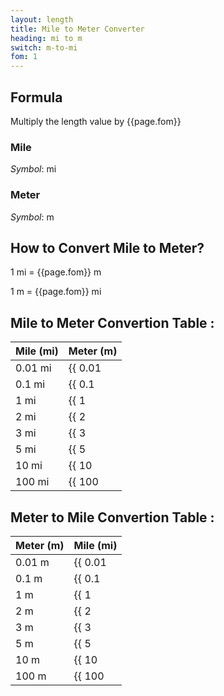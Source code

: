 ```yaml
---
layout: length
title: Mile to Meter Converter
heading: mi to m
switch: m-to-mi
fom: 1
---
```


## Formula
Multiply the length value by {{page.fom}}

### Mile
*Symbol*: mi

### Meter
*Symbol*: m

## How to Convert Mile to Meter?
1 mi = {{page.fom}} m

1 m = {{page.fom}} mi

## Mile to Meter Convertion Table :

| Mile (mi) | Meter (m) |
| ---- | ---- |
| 0.01 mi | {{ 0.01 | times: page.fom | round: 5 }} m |
| 0.1 mi | {{ 0.1 | times: page.fom | round: 5 }} m |
| 1 mi | {{ 1 | times: page.fom | round: 5 }} m |
| 2 mi | {{ 2 | times: page.fom | round: 5 }} m |
| 3 mi | {{ 3 | times: page.fom | round: 5 }} m |
| 5 mi | {{ 5 | times: page.fom | round: 5 }} m |
| 10 mi | {{ 10 | times: page.fom | round: 5 }} m |
| 100 mi | {{ 100 | times: page.fom | round: 5 }} m |

## Meter to Mile Convertion Table :

| Meter (m) | Mile (mi) |
| ---- | ---- |
| 0.01 m | {{ 0.01 | divided_by: page.fom | round: 5 }} mi |
| 0.1 m | {{ 0.1 | divided_by: page.fom | round: 5 }} mi |
| 1 m | {{ 1 | divided_by: page.fom | round: 5 }} mi |
| 2 m | {{ 2 | divided_by: page.fom | round: 5 }} mi |
| 3 m | {{ 3 | divided_by: page.fom | round: 5 }} mi |
| 5 m | {{ 5 | divided_by: page.fom | round: 5 }} mi |
| 10 m | {{ 10 | divided_by: page.fom | round: 5 }} mi |
| 100 m | {{ 100 | divided_by: page.fom | round: 5 }} mi |

<script>
selectInput[9].selected = true
selectOutput[7].selected = true
</script>
